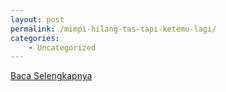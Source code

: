 ```yaml
---
layout: post
permalink: /mimpi-hilang-tas-tapi-ketemu-lagi/
categories:
    - Uncategorized
---
```


[Baca Selengkapnya](/02)